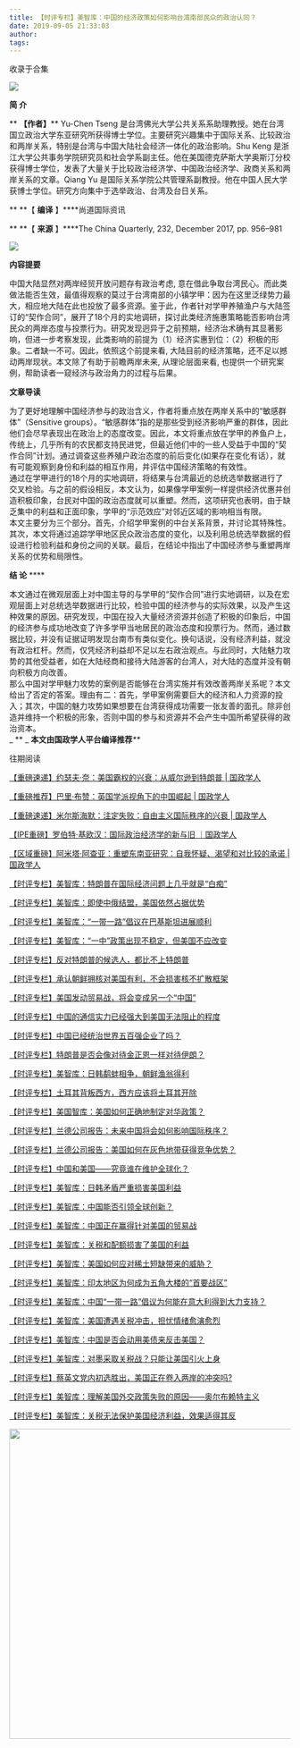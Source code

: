 ```yaml
---
title: 【时评专栏】美智库：中国的经济政策如何影响台湾南部民众的政治认同？
date: 2019-09-05 21:33:03
author: 
tags: 
---
```



收录于合集

  

![](/images/3028/2.gif)

**简 介**

 ** **【作者】**** Yu-Chen Tseng
是台湾佛光大学公共关系系助理教授。她在台湾国立政治大学东亚研究所获得博士学位。主要研究兴趣集中于国际关系、比较政治和两岸关系，特别是台湾与中国大陆社会经济一体化的政治影响。Shu
Keng
是浙江大学公共事务学院研究员和社会学系副主任。他在美国德克萨斯大学奥斯汀分校获得博士学位，发表了大量关于比较政治经济学、中国政治经济学、政商关系和两岸关系的文章。Qiang
Yu 是国际关系学院公共管理系副教授。他在中国人民大学获博士学位。研究方向集中于选举政治、台湾及台日关系。

 ** **【 **编译** 】****尚道国际资讯

 ** **【 **来源** 】****The China Quarterly, 232, December 2017, pp. 956–981

![](/images/3028/3.jpeg)

  

 **内容提要**

  

中国大陆显然对两岸经贸开放问题存有政治考虑,
意在借此争取台湾民心。而此类做法能否生效，最值得观察的莫过于台湾南部的小镇学甲：因为在这里泛绿势力最大，相应地大陆在此也投放了最多资源。鉴于此，作者针对学甲养殖渔户与大陆签订的“契作合同”，展开了18个月的实地调研，探讨此类经济施惠策略能否影响台湾民众的两岸态度与投票行为。研究发现迥异于之前预期，经济治术确有其显著影响，但进一步考察发现，此类影响的前提为（1）经济实惠到位：（2）积极的形象。二者缺一不可。因此，依照这个前提来看,
大陆目前的经济策略，还不足以撼动两岸现状。本文除了有助于前瞻两岸未来, 从理论层面来看, 也提供一个研究案例，帮助读者一窥经济与政治角力的过程与后果。

  

 **文章导读**

  

为了更好地理解中国经济参与的政治含义，作者将重点放在两岸关系中的“敏感群体”（Sensitive
groups）。“敏感群体”指的是那些受到经济影响严重的群体，因此他们会尽早表现出在政治上的态度改变。因此，本文将重点放在学甲的养鱼户上，传统上，几乎所有的农民都支持民进党，但最近他们中的一些人受益于中国的“契作合同”计划。通过调查这些养殖户政治态度的前后变化(如果存在变化有话），就有可能观察到身份和利益的相互作用，并评估中国经济策略的有效性。  
通过在学甲进行的18个月的实地调研，将结果与台湾最近的总统选举数据进行了交叉检验。与之前的假设相反，本文认为，如果像学甲案例一样提供经济优惠并创造积极印象，台民对中国的政治态度就可以重塑。然而，这项研究也表明，由于缺乏集中的利益和正面印象，学甲的“示范效应”对邻近区域的影响相当有限。  
本文主要分为三个部分。首先，介绍学甲案例的中台关系背景，并讨论其特殊性。其次，本文将通过追踪学甲地区民众政治态度的变化，以及利用总统选举数据的假设进行检验利益和身份之间的关联。最后，在结论中指出了中国经济参与重塑两岸关系的优势和局限性。

  

 **结 论** ****

  

  

本文通过在微观层面上对中国主导的与学甲的“契作合同”进行实地调研，以及在宏观层面上对总统选举数据进行比较，检验中国的经济参与的实际效果，以及产生这种效果的原因。研究发现，中国在投入大量经济资源并创造了积极的印象后，中国的经济参与成功地改变了许多学甲当地居民的政治态度和投票行为。然而，通过数据比较，并没有证据证明发现台南市有类似变化。换句话说，没有经济利益，就没有政治杠杆。然而，仅凭经济利益却不足以左右政治观点。与此同时，大陆魅力攻势的其他受益者，如在大陆经商和接待大陆游客的台湾人，对大陆的态度并没有朝向积极方向改善。  
那么中国对学甲魅力攻势的案例是否能够在台湾实施并有效改善两岸关系呢？本文给出了否定的答案。理由有二：首先，学甲案例需要巨大的经济和人力资源的投入；其次，中国的魅力攻势如果想要在台湾获得成功需要一张友善的面孔。除非创造并维持一个积极的形象，否则中国的参与和资源并不会产生中国所希望获得的政治资本。  
 _ ** _ **本文由国政学人平台编译推荐**_**_  
  

往期阅读

[【重磅速递】约瑟夫·奈：美国霸权的兴衰：从威尔逊到特朗普 |
国政学人](http://mp.weixin.qq.com/s?__biz=MzI3MTYzMzE5Mw==&mid=2247489590&idx=1&sn=a1322f34c7cfd0be1494d05e33a345ca&chksm=eb3f8670dc480f66a5effd17824651511e60daf3fc4b2cdd2f22e159885e4a01f1af8266fb4d&scene=21#wechat_redirect)  

[【重磅推荐】巴里·布赞：英国学派视角下的中国崛起 |
国政学人](http://mp.weixin.qq.com/s?__biz=MzI3MTYzMzE5Mw==&mid=2247489394&idx=1&sn=1699017a6fcabe15d599c00751470a2e&chksm=eb3f8934dc48002288f0a19989586b155b87a4bfb1f9cb3d7954d27aa15c1c128f78c6b1c1da&scene=21#wechat_redirect)  

[【重磅速递】米尔斯海默：注定失败：自由主义国际秩序的兴衰 |
国政学人](http://mp.weixin.qq.com/s?__biz=MzI3MTYzMzE5Mw==&mid=2247489451&idx=1&sn=f0df9cb9e133b8e77a57a37c46e36af8&chksm=eb3f89eddc4800fb16ada6166aa8e68333d2f3b9e1153bb02af335d77817a2ddea9803281550&scene=21#wechat_redirect)

[【IPE重磅】罗伯特·基欧汉：国际政治经济学的新与旧
｜国政学人](http://mp.weixin.qq.com/s?__biz=MzI3MTYzMzE5Mw==&mid=2247490584&idx=1&sn=051b31d9f89b9eab7d147b6d08f25b38&chksm=eb3f825edc480b480ac0104e073b8de9647da03123e8568328d131fb533f8e36f5cca65e4789&scene=21#wechat_redirect)

[【区域重磅】阿米塔·阿查亚：重塑东南亚研究：自我怀疑、渴望和对比较的承诺 |
国政学人](http://mp.weixin.qq.com/s?__biz=MzI3MTYzMzE5Mw==&mid=2247490617&idx=1&sn=a939e5d8f723ece63d51e49daf46e333&chksm=eb3f827fdc480b69320b51aa03798aa84ef570fd7c90fbedf8212081af99a38e258f86c23fef&scene=21#wechat_redirect)  

[【时评专栏】美智库：特朗普在国际经济问题上几乎就是“白痴”](http://mp.weixin.qq.com/s?__biz=MzI3MTYzMzE5Mw==&mid=2247490962&idx=2&sn=a96128521168c2cfb7a3021d965044ff&chksm=eb3f83d4dc480ac2477a9483ec1b3ecd59b2b3c3e640cd949f22fc1a3287921ebb272cbadd35&scene=21#wechat_redirect)  

[【时评专栏】美智库：即使中俄结盟，美国依然占据优势](http://mp.weixin.qq.com/s?__biz=MzI3MTYzMzE5Mw==&mid=2247490923&idx=2&sn=fcbd84f9086ebd4b0813035579f7ec57&chksm=eb3f832ddc480a3bd3cfd2be1acfb5932e0db6689e0685d1e834bf093e95b64237b4ea414236&scene=21#wechat_redirect)  

[【时评专栏】美智库：“一带一路”倡议在巴基斯坦进展顺利](http://mp.weixin.qq.com/s?__biz=MzI3MTYzMzE5Mw==&mid=2247490951&idx=2&sn=89f61a810e2bac2ae1547b9b5700500f&chksm=eb3f83c1dc480ad7a213fc6370be977412a98f4f78ffa3ae7033acc7efef5aff86adcb2257ad&scene=21#wechat_redirect)  

[【时评专栏】美智库：“一中”政策出现不稳定，但美国不应改变](http://mp.weixin.qq.com/s?__biz=MzI3MTYzMzE5Mw==&mid=2247490903&idx=2&sn=5d30e574b08b4db2cbcbb96771278550&chksm=eb3f8311dc480a070358293652e54bd9b68f1b4aa0258a596d61d7939c911658bd3b9e3c7f1f&scene=21#wechat_redirect)  

[【时评专栏】反对特朗普的候选人，都比不上特朗普](http://mp.weixin.qq.com/s?__biz=MzI3MTYzMzE5Mw==&mid=2247490889&idx=2&sn=93470b573356f34c13eb5a721045c7be&chksm=eb3f830fdc480a191b080274919f7742c79c9841c072a4b2f0082883d1d55887f5c280a8c8be&scene=21#wechat_redirect)  

[【时评专栏】承认朝鲜拥核对美国有利，不会损害核不扩散框架](http://mp.weixin.qq.com/s?__biz=MzI3MTYzMzE5Mw==&mid=2247490858&idx=2&sn=3b55860e85e7c683f2eddff6db48d469&chksm=eb3f836cdc480a7a6afc1bf49d80582b5595e8a97bafd15c93c0d530c6512eaecca0c4110c98&scene=21#wechat_redirect)  

[【时评专栏】美国发动贸易战，将会变成另一个“中国”](http://mp.weixin.qq.com/s?__biz=MzI3MTYzMzE5Mw==&mid=2247490845&idx=2&sn=2ab10d8ab80d3b736d22ac529a5c9c5d&chksm=eb3f835bdc480a4d7b7d6ed7bcb55fa41069e363cf9f01765e2177da6a2b673de349fb58368f&scene=21#wechat_redirect)  

[【时评专栏】中国的通信实力已经强大到美国无法阻止的程度](http://mp.weixin.qq.com/s?__biz=MzI3MTYzMzE5Mw==&mid=2247490755&idx=2&sn=735b0240512f5474008ed00c4f34f066&chksm=eb3f8285dc480b93e66b80b38da062ecac157d28c94a6acd81b59d8c11ce8572abba053447b4&scene=21#wechat_redirect)  

[【时评专栏】中国已经统治世界五百强企业了吗？](http://mp.weixin.qq.com/s?__biz=MzI3MTYzMzE5Mw==&mid=2247490717&idx=2&sn=065bf44a7a77c27b9b34e51d2622104e&chksm=eb3f82dbdc480bcdf733b6c8773658961f8d33e3d906c02aec91aa4cfbccc2389aaf3494a88d&scene=21#wechat_redirect)  

[【时评专栏】特朗普是否会像对待金正恩一样对待伊朗？](http://mp.weixin.qq.com/s?__biz=MzI3MTYzMzE5Mw==&mid=2247490705&idx=2&sn=1f2d16be20aeabefe52b1660f8f6094f&chksm=eb3f82d7dc480bc1f6e6592053c8bcfcfe5e7e880b7b9a710f5197e6b6f9e502a2e0d24be9e8&scene=21#wechat_redirect)  

[【时评专栏】美智库：日韩鹬蚌相争，朝鲜渔翁得利](http://mp.weixin.qq.com/s?__biz=MzI3MTYzMzE5Mw==&mid=2247490692&idx=2&sn=5d0b113b1f2107cb94123d6b167beadc&chksm=eb3f82c2dc480bd4b2aeb0ecbc590439c53e2c355ef5cf6a8ce63178bbcaf3f53bdbb3ee133b&scene=21#wechat_redirect)  

[【时评专栏】土耳其背叛西方，西方应该将土耳其开除](http://mp.weixin.qq.com/s?__biz=MzI3MTYzMzE5Mw==&mid=2247490679&idx=2&sn=57ac74cf0dffc92c1e469478b4724fe6&chksm=eb3f8231dc480b27110b80615214bafda248c6b30bda54b0645100a77955541b303c6800ae30&scene=21#wechat_redirect)  

[【时评专栏】美国智库：美国如何正确地制定对华政策？](http://mp.weixin.qq.com/s?__biz=MzI3MTYzMzE5Mw==&mid=2247490572&idx=2&sn=dfafb0e612742fcaf5b19aa8dbb40878&chksm=eb3f824adc480b5c1ce402f6936123d9758c0fee7bc342277f179267c935e37280ba2c2abfba&scene=21#wechat_redirect)  

[【时评专栏】兰德公司报告：未来中国将会如何影响国际秩序？](http://mp.weixin.qq.com/s?__biz=MzI3MTYzMzE5Mw==&mid=2247490509&idx=2&sn=a44d0290642e4c271a9e517626fcd712&chksm=eb3f858bdc480c9df1cf080878547f70c05d8d7f353966fcfc50231a37feb4f1d21f3affa846&scene=21#wechat_redirect)  

[【时评专栏】兰德公司报告：美国如何在灰色地带获得竞争优势？](http://mp.weixin.qq.com/s?__biz=MzI3MTYzMzE5Mw==&mid=2247490496&idx=2&sn=645a5d3f39709e127d979ce88592c0ca&chksm=eb3f8586dc480c90d727c922a6dd71286c39bbc0b289523d4a6b593f5f4b2f5d65f2a839e61b&scene=21#wechat_redirect)  

[【时评专栏】中国和美国——究竟谁在维护全球化？](http://mp.weixin.qq.com/s?__biz=MzI3MTYzMzE5Mw==&mid=2247490390&idx=2&sn=d4d6befb8fbab9ef958094453784eb21&chksm=eb3f8510dc480c06c6ae59c9c66865e6e8740f056875bc56f969c7c29c562c5ac539cc01e6b6&scene=21#wechat_redirect)  

[【时评专栏】美智库：日韩矛盾严重损害美国利益](http://mp.weixin.qq.com/s?__biz=MzI3MTYzMzE5Mw==&mid=2247490375&idx=2&sn=aa60298859726e242fec14039f1f8875&chksm=eb3f8501dc480c173839b9bf4875cc021b7201fe4286fe48f7a97fcce44d0ea2122dfeb910e5&scene=21#wechat_redirect)  

[【时评专栏】美智库：中国能否引领全球创新？](http://mp.weixin.qq.com/s?__biz=MzI3MTYzMzE5Mw==&mid=2247490361&idx=2&sn=c5c1c2194b510ab5d404f85d76a07b34&chksm=eb3f857fdc480c69fdacbc84beebfeba8cfe86b903557779e37140c96acba374378d43da5833&scene=21#wechat_redirect)  

[【时评专栏】美智库：中国正在赢得针对美国的贸易战](http://mp.weixin.qq.com/s?__biz=MzI3MTYzMzE5Mw==&mid=2247490342&idx=2&sn=6f05540aaf06431b4dfb18a85cd64ce7&chksm=eb3f8560dc480c76ecdb8ff55cfb4adc16c644bd960ac704d0a92dc1b8bb536dfb22b318437d&scene=21#wechat_redirect)  

[【时评专栏】美智库：关税和配额损害了美国的利益](http://mp.weixin.qq.com/s?__biz=MzI3MTYzMzE5Mw==&mid=2247490316&idx=2&sn=6dee75e41098583842a465259fd89ce8&chksm=eb3f854adc480c5c0dac9f4b0d0fa5f9296be511656987fd3d815e1684924584b8f215b11e24&scene=21#wechat_redirect)  

[【时评专栏】美智库：美国如何应对稀土短缺带来的威胁？](http://mp.weixin.qq.com/s?__biz=MzI3MTYzMzE5Mw==&mid=2247490324&idx=2&sn=71db1e000bcf484814fc92924a2dfd55&chksm=eb3f8552dc480c442a9b39acf117fcd1f8b2ce024a9adc4acc22bdc5aa804fad774d08eeb667&scene=21#wechat_redirect)  

[【时评专栏】美智库：印太地区为何成为五角大楼的“首要战区”](http://mp.weixin.qq.com/s?__biz=MzI3MTYzMzE5Mw==&mid=2247490300&idx=2&sn=1969bd04b7b50ca216f03ceca0058217&chksm=eb3f84badc480dac82226014425e16973d0fced070200559e8d93d43804aa59e560e9e8c801d&scene=21#wechat_redirect)  

[【时评专栏】美智库：中国“一带一路”倡议为何能在意大利得到大力支持？](http://mp.weixin.qq.com/s?__biz=MzI3MTYzMzE5Mw==&mid=2247490160&idx=2&sn=d3d202feb79dde671850a710e79a37ee&chksm=eb3f8436dc480d202f2e756f52018b27edaa2f12e6213bc757cd99435c675b53851f99eebb03&scene=21#wechat_redirect)  

[【时评专栏】美智库：美国遭遇关税冲击，担忧情绪愈演愈烈](http://mp.weixin.qq.com/s?__biz=MzI3MTYzMzE5Mw==&mid=2247490105&idx=2&sn=69ac873c01e916d9a72eb2c6dfa9a0d8&chksm=eb3f847fdc480d69e86e0f8617fdccbf829530e87d3e9d743017e2ec4f0eae9384392e1f5544&scene=21#wechat_redirect)  

[【时评专栏】美智库：中国是否会动用美债来反击美国？](http://mp.weixin.qq.com/s?__biz=MzI3MTYzMzE5Mw==&mid=2247490084&idx=2&sn=f1e7d4c87898c002a02dae092238650e&chksm=eb3f8462dc480d7480b872e3e859215937e84622929e3a57e5d4c09d9f59ff91ff87ec203393&scene=21#wechat_redirect)  

[【时评专栏】美智库：对墨采取关税战？只能让美国引火上身](http://mp.weixin.qq.com/s?__biz=MzI3MTYzMzE5Mw==&mid=2247490069&idx=2&sn=3de16079ae391dd18fc521a15fc6a339&chksm=eb3f8453dc480d45579538fe77e6a81962bc8dd96c237499909801d491b34bb15c6ac04daf7d&scene=21#wechat_redirect)  

[【时评专栏】蔡英文党内初选胜出，美国正在卷入两岸的冲突吗?](http://mp.weixin.qq.com/s?__biz=MzI3MTYzMzE5Mw==&mid=2247489984&idx=2&sn=fe1b00847f154f482c30c3f31d205d2a&chksm=eb3f8786dc480e90c4d02bd3637cba1e271a435a7b00102ab044319d9987d719dcc6d2e52d36&scene=21#wechat_redirect)  

[【时评专栏】美智库：理解美国外交政策失败的原因——奥尔布赖特主义](http://mp.weixin.qq.com/s?__biz=MzI3MTYzMzE5Mw==&mid=2247489951&idx=2&sn=6a45747c02611f6f7f18c1813adce613&chksm=eb3f87d9dc480ecfb650973b0bffb0ca4b235e028201a953275d24da77f1d47ceb69e261beb9&scene=21#wechat_redirect)  

[【时评专栏】美智库：关税无法保护美国经济利益，效果适得其反](http://mp.weixin.qq.com/s?__biz=MzI3MTYzMzE5Mw==&mid=2247489922&idx=2&sn=9ce04866523674595a62f012505d8c98&chksm=eb3f87c4dc480ed260106e286b58886b011ca87b3c21aa32ed6e18e64c3a7be23a54a0083813&scene=21#wechat_redirect)

  

<img src='/images/3028/4.gif' width='554.3' />

  

